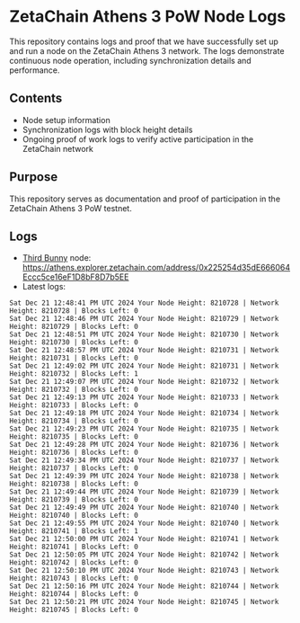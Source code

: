 # ZetaChain Athens 3 PoW Node Logs
This repository contains logs and proof that we have successfully set up and run a node on the ZetaChain Athens 3 network. The logs demonstrate continuous node operation, including synchronization details and performance.

## Contents
- Node setup information
- Synchronization logs with block height details
- Ongoing proof of work logs to verify active participation in the ZetaChain network

## Purpose
This repository serves as documentation and proof of participation in the ZetaChain Athens 3 PoW testnet.

## Logs

- [Third Bunny](https://thirdbunny.xyz/) node: https://athens.explorer.zetachain.com/address/0x225254d35dE666064Eccc5ce16eF1D8bF8D7b5EE
- Latest logs:
```
Sat Dec 21 12:48:41 PM UTC 2024 Your Node Height: 8210728 | Network Height: 8210728 | Blocks Left: 0
Sat Dec 21 12:48:46 PM UTC 2024 Your Node Height: 8210729 | Network Height: 8210729 | Blocks Left: 0
Sat Dec 21 12:48:51 PM UTC 2024 Your Node Height: 8210730 | Network Height: 8210730 | Blocks Left: 0
Sat Dec 21 12:48:57 PM UTC 2024 Your Node Height: 8210731 | Network Height: 8210731 | Blocks Left: 0
Sat Dec 21 12:49:02 PM UTC 2024 Your Node Height: 8210731 | Network Height: 8210732 | Blocks Left: 1
Sat Dec 21 12:49:07 PM UTC 2024 Your Node Height: 8210732 | Network Height: 8210732 | Blocks Left: 0
Sat Dec 21 12:49:13 PM UTC 2024 Your Node Height: 8210733 | Network Height: 8210733 | Blocks Left: 0
Sat Dec 21 12:49:18 PM UTC 2024 Your Node Height: 8210734 | Network Height: 8210734 | Blocks Left: 0
Sat Dec 21 12:49:23 PM UTC 2024 Your Node Height: 8210735 | Network Height: 8210735 | Blocks Left: 0
Sat Dec 21 12:49:28 PM UTC 2024 Your Node Height: 8210736 | Network Height: 8210736 | Blocks Left: 0
Sat Dec 21 12:49:34 PM UTC 2024 Your Node Height: 8210737 | Network Height: 8210737 | Blocks Left: 0
Sat Dec 21 12:49:39 PM UTC 2024 Your Node Height: 8210738 | Network Height: 8210738 | Blocks Left: 0
Sat Dec 21 12:49:44 PM UTC 2024 Your Node Height: 8210739 | Network Height: 8210739 | Blocks Left: 0
Sat Dec 21 12:49:49 PM UTC 2024 Your Node Height: 8210740 | Network Height: 8210740 | Blocks Left: 0
Sat Dec 21 12:49:55 PM UTC 2024 Your Node Height: 8210740 | Network Height: 8210741 | Blocks Left: 1
Sat Dec 21 12:50:00 PM UTC 2024 Your Node Height: 8210741 | Network Height: 8210741 | Blocks Left: 0
Sat Dec 21 12:50:05 PM UTC 2024 Your Node Height: 8210742 | Network Height: 8210742 | Blocks Left: 0
Sat Dec 21 12:50:10 PM UTC 2024 Your Node Height: 8210743 | Network Height: 8210743 | Blocks Left: 0
Sat Dec 21 12:50:16 PM UTC 2024 Your Node Height: 8210744 | Network Height: 8210744 | Blocks Left: 0
Sat Dec 21 12:50:21 PM UTC 2024 Your Node Height: 8210745 | Network Height: 8210745 | Blocks Left: 0
```
